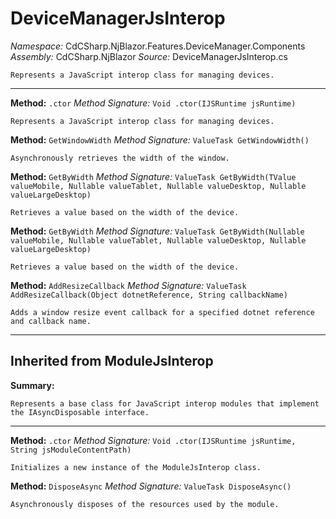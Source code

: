 # DeviceManagerJsInterop

*Namespace:* CdCSharp.NjBlazor.Features.DeviceManager.Components
*Assembly:* CdCSharp.NjBlazor
*Source:* DeviceManagerJsInterop.cs



    Represents a JavaScript interop class for managing devices.
    
---

**Method:** `.ctor`
*Method Signature:* `Void .ctor(IJSRuntime jsRuntime)`


    Represents a JavaScript interop class for managing devices.
    



**Method:** `GetWindowWidth`
*Method Signature:* `ValueTask GetWindowWidth()`


    Asynchronously retrieves the width of the window.
    



**Method:** `GetByWidth`
*Method Signature:* `ValueTask GetByWidth(TValue valueMobile, Nullable valueTablet, Nullable valueDesktop, Nullable valueLargeDesktop)`


    Retrieves a value based on the width of the device.
    



**Method:** `GetByWidth`
*Method Signature:* `ValueTask GetByWidth(Nullable valueMobile, Nullable valueTablet, Nullable valueDesktop, Nullable valueLargeDesktop)`


    Retrieves a value based on the width of the device.
    



**Method:** `AddResizeCallback`
*Method Signature:* `ValueTask AddResizeCallback(Object dotnetReference, String callbackName)`


    Adds a window resize event callback for a specified dotnet reference and callback name.
    


---
## Inherited from ModuleJsInterop

**Summary:**

    Represents a base class for JavaScript interop modules that implement the IAsyncDisposable interface.
    
---

**Method:** `.ctor`
*Method Signature:* `Void .ctor(IJSRuntime jsRuntime, String jsModuleContentPath)`


    Initializes a new instance of the ModuleJsInterop class.
    



**Method:** `DisposeAsync`
*Method Signature:* `ValueTask DisposeAsync()`


    Asynchronously disposes of the resources used by the module.
    


